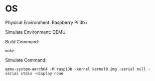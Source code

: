 # OS

Physical Environment: Raspberry Pi 3b+

Simulate Environment: QEMU

Build Command:
```
make
```

Simulate Command:
```
qemu-system-aarch64 -M raspi3b -kernel kernel8.img -serial null -serial stdio -display none
```
